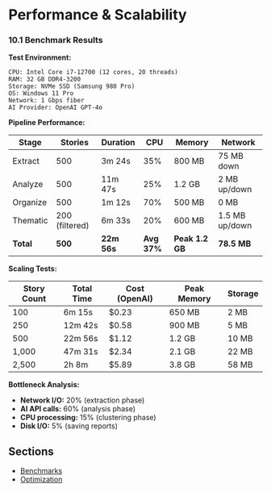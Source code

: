 # Performance & Scalability

### 10.1 Benchmark Results

**Test Environment:**
```
CPU: Intel Core i7-12700 (12 cores, 20 threads)
RAM: 32 GB DDR4-3200
Storage: NVMe SSD (Samsung 980 Pro)
OS: Windows 11 Pro
Network: 1 Gbps fiber
AI Provider: OpenAI GPT-4o
```

**Pipeline Performance:**

| Stage | Stories | Duration | CPU | Memory | Network |
|-------|---------|----------|-----|--------|---------|
| Extract | 500 | 3m 24s | 35% | 800 MB | 75 MB down |
| Analyze | 500 | 11m 47s | 25% | 1.2 GB | 2 MB up/down |
| Organize | 500 | 1m 12s | 70% | 500 MB | 0 MB |
| Thematic | 200 (filtered) | 6m 33s | 20% | 600 MB | 1.5 MB up/down |
| **Total** | **500** | **22m 56s** | **Avg 37%** | **Peak 1.2 GB** | **78.5 MB** |

**Scaling Tests:**

| Story Count | Total Time | Cost (OpenAI) | Peak Memory | Storage |
|-------------|------------|---------------|-------------|---------|
| 100 | 6m 15s | $0.23 | 650 MB | 2 MB |
| 250 | 12m 42s | $0.58 | 900 MB | 5 MB |
| 500 | 22m 56s | $1.12 | 1.2 GB | 10 MB |
| 1,000 | 47m 31s | $2.34 | 2.1 GB | 22 MB |
| 2,500 | 2h 8m | $5.89 | 3.8 GB | 58 MB |

**Bottleneck Analysis:**
- **Network I/O:** 20% (extraction phase)
- **AI API calls:** 60% (analysis phase)
- **CPU processing:** 15% (clustering phase)
- **Disk I/O:** 5% (saving reports)

## Sections

- [Benchmarks](benchmarks.md)
- [Optimization](optimization.md)
